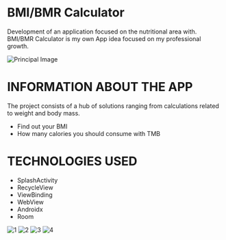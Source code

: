 # BMI/BMR Calculator
Development of an application focused on the nutritional area with. BMI/BMR Calculator is my own App idea focused on my professional growth.

![Principal Image](https://i.imgur.com/XmjYqAo.jpg)


# INFORMATION ABOUT THE APP
The project consists of a hub of solutions ranging from calculations related to weight and body mass.

- Find out your BMI
- How many calories you should consume with TMB



# TECHNOLOGIES USED
- SplashActivity
- RecycleView
- ViewBinding
- WebView
- Androidx
- Room



![1](https://i.imgur.com/mKmVVLm.jpg)
![2](https://i.imgur.com/LNH5B7w.jpg)
![3](https://i.imgur.com/T4fwfIT.jpg)
![4](https://i.imgur.com/imfkqdx.png)
